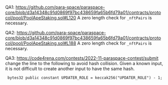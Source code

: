 QA1: https://github.com/para-space/paraspace-core/blob/d3a14348c91d0869f97bc438659fa65b6fd79a01/contracts/protocol/pool/PoolApeStaking.sol#L120
A zero length check for ``_nftPairs`` is necessary. 

QA2: https://github.com/para-space/paraspace-core/blob/d3a14348c91d0869f97bc438659fa65b6fd79a01/contracts/protocol/pool/PoolApeStaking.sol#L188
A zero length check for ``_nftPairs`` is necessary. 

QA3: https://code4rena.com/contests/2022-11-paraspace-contest/submit
change the line to the following to avoid hash collision. Given a known input, it is not difficult to create another input to have the same hash. 
```
 bytes32 public constant UPDATER_ROLE = keccak256("UPDATER_ROLE") - 1;
```